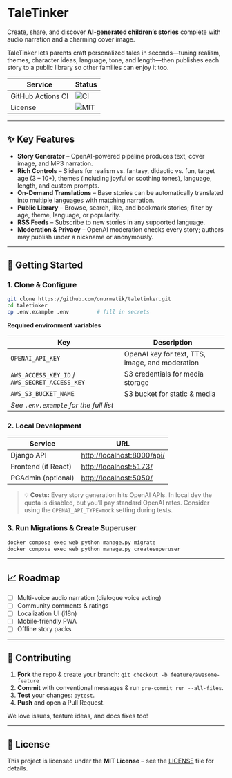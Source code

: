 # TaleTinker

Create, share, and discover **AI-generated children’s stories** complete with audio narration and a charming cover image.

TaleTinker lets parents craft personalized tales in seconds—tuning realism, themes, character ideas, language, tone, and length—then publishes each story to a public library so other families can enjoy it too.

| Service           | Status                                                                                               |
| ----------------- |------------------------------------------------------------------------------------------------------|
| GitHub Actions CI | ![CI](https://img.shields.io/github/actions/workflow/status/onurmatik/taletinker/ci.yml?branch=main) |
| License           | ![MIT](https://img.shields.io/badge/license-MIT-green)                                               |

---

## ✨ Key Features

* **Story Generator** – OpenAI-powered pipeline produces text, cover image, and MP3 narration.
* **Rich Controls** – Sliders for realism vs. fantasy, didactic vs. fun, target age (3 – 10+), themes (including joyful or soothing tones), language, length, and custom prompts.
* **On‑Demand Translations** – Base stories can be automatically translated into multiple languages with matching narration.
* **Public Library** – Browse, search, like, and bookmark stories; filter by age, theme, language, or popularity.
* **RSS Feeds** – Subscribe to new stories in any supported language.
* **Moderation & Privacy** – OpenAI moderation checks every story; authors may publish under a nickname or anonymously.

---

## 🚀 Getting Started

### 1. Clone & Configure

```bash
git clone https://github.com/onurmatik/taletinker.git
cd taletinker
cp .env.example .env         # fill in secrets
```

**Required environment variables**

| Key                                           | Description                                     |
| --------------------------------------------- | ----------------------------------------------- |
| `OPENAI_API_KEY`                              | OpenAI key for text, TTS, image, and moderation |
| `AWS_ACCESS_KEY_ID` / `AWS_SECRET_ACCESS_KEY` | S3 credentials for media storage                |
| `AWS_S3_BUCKET_NAME`                          | S3 bucket for static & media                    |
| *See `.env.example` for the full list*        |                                                 |

### 2. Local Development

| Service             | URL                                                      |
| ------------------- | -------------------------------------------------------- |
| Django API          | [http://localhost:8000/api/](http://localhost:8000/api/) |
| Frontend (if React) | [http://localhost:5173/](http://localhost:5173/)         |
| PGAdmin (optional)  | [http://localhost:5050/](http://localhost:5050/)         |

> 💡 **Costs:** Every story generation hits OpenAI APIs. In local dev the quota is disabled, but you’ll pay standard OpenAI rates. Consider using the `OPENAI_API_TYPE=mock` setting during tests.

### 3. Run Migrations & Create Superuser

```bash
docker compose exec web python manage.py migrate
docker compose exec web python manage.py createsuperuser
```

---

## 📈 Roadmap

* [ ] Multi-voice audio narration (dialogue voice acting)
* [ ] Community comments & ratings
* [ ] Localization UI (i18n)
* [ ] Mobile-friendly PWA
* [ ] Offline story packs

---

## 🤝 Contributing

1. **Fork** the repo & create your branch: `git checkout -b feature/awesome-feature`
2. **Commit** with conventional messages & run `pre-commit run --all-files`.
3. **Test** your changes: `pytest`.
4. **Push** and open a Pull Request.

We love issues, feature ideas, and docs fixes too!

---

## 🪪 License

This project is licensed under the **MIT License** – see the [LICENSE](./LICENSE) file for details.
